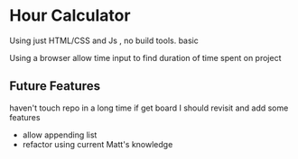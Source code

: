 # Hour Calculator

Using just HTML/CSS and Js , no build tools. basic

Using a browser allow time input to find duration of time spent on project


## Future Features

haven't touch repo in a long time if get board I should revisit and add some features

- allow appending list
-  refactor using current Matt's knowledge
